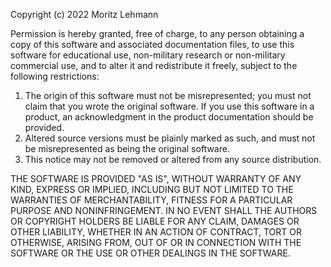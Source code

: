 Copyright (c) 2022 Moritz Lehmann

Permission is hereby granted, free of charge, to any person obtaining a copy of this software and associated documentation files, to use this software for educational use, non-military research or non-military commercial use, and to alter it and redistribute it freely, subject to the following restrictions:

1. The origin of this software must not be misrepresented; you must not claim that you wrote the original software. If you use this software in a product, an acknowledgment in the product documentation should be provided.
2. Altered source versions must be plainly marked as such, and must not be misrepresented as being the original software.
3. This notice may not be removed or altered from any source distribution.

THE SOFTWARE IS PROVIDED "AS IS", WITHOUT WARRANTY OF ANY KIND, EXPRESS OR IMPLIED, INCLUDING BUT NOT LIMITED TO THE WARRANTIES OF MERCHANTABILITY, FITNESS FOR A PARTICULAR PURPOSE AND NONINFRINGEMENT. IN NO EVENT SHALL THE AUTHORS OR COPYRIGHT HOLDERS BE LIABLE FOR ANY CLAIM, DAMAGES OR OTHER LIABILITY, WHETHER IN AN ACTION OF CONTRACT, TORT OR OTHERWISE, ARISING FROM, OUT OF OR IN CONNECTION WITH THE SOFTWARE OR THE USE OR OTHER DEALINGS IN THE SOFTWARE.